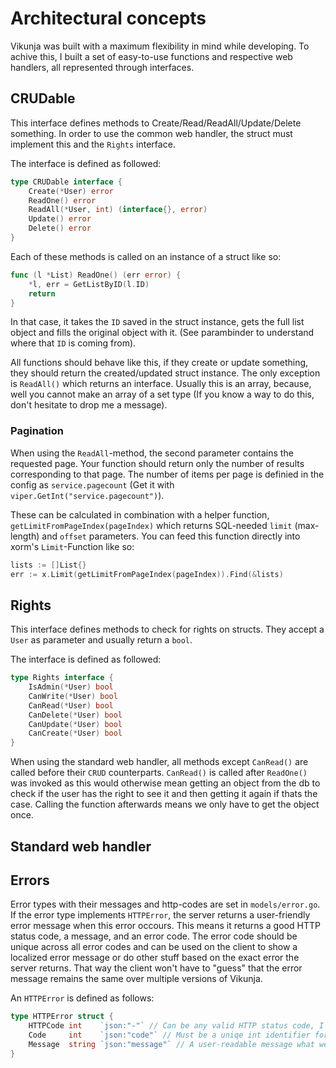 # Architectural concepts

Vikunja was built with a maximum flexibility in mind while developing. To achive this, I built a set of easy-to-use
functions and respective web handlers, all represented through interfaces.

## CRUDable

This interface defines methods to Create/Read/ReadAll/Update/Delete something. In order to use the common web
handler, the struct must implement this and the `Rights` interface.

The interface is defined as followed:

```go
type CRUDable interface {
	Create(*User) error
	ReadOne() error
	ReadAll(*User, int) (interface{}, error)
	Update() error
	Delete() error
}
```

Each of these methods is called on an instance of a struct like so:

```go
func (l *List) ReadOne() (err error) {
	*l, err = GetListByID(l.ID)
	return
}
```

In that case, it takes the `ID` saved in the struct instance, gets the full list object and fills the original object with it.
(See parambinder to understand where that `ID` is coming from).

All functions should behave like this, if they create or update something, they should return the created/updated struct
instance. The only exception is `ReadAll()` which returns an interface. Usually this is an array, because, well you cannot
make an array of a set type (If you know a way to do this, don't hesitate to drop me a message).

### Pagination

When using the `ReadAll`-method, the second parameter contains the requested page. Your function should return only the number of results
corresponding to that page. The number of items per page is definied in the config as `service.pagecount` (Get it with `viper.GetInt("service.pagecount")`).

These can be calculated in combination with a helper function, `getLimitFromPageIndex(pageIndex)` which returns
SQL-needed `limit` (max-length) and `offset` parameters. You can feed this function directly into xorm's `Limit`-Function like so:

```go
lists := []List{}
err := x.Limit(getLimitFromPageIndex(pageIndex)).Find(&lists)
```

## Rights

This interface defines methods to check for rights on structs. They accept a `User` as parameter and usually return a `bool`.

The interface is defined as followed:

```go
type Rights interface {
	IsAdmin(*User) bool
	CanWrite(*User) bool
	CanRead(*User) bool
	CanDelete(*User) bool
	CanUpdate(*User) bool
	CanCreate(*User) bool
}
```

When using the standard web handler, all methods except `CanRead()` are called before their `CRUD` counterparts. `CanRead()`
is called after `ReadOne()` was invoked as this would otherwise mean getting an object from the db to check if the user has the
right to see it and then getting it again if thats the case. Calling the function afterwards means we only have to get the
object once. 

## Standard web handler

## Errors

Error types with their messages and http-codes are set in `models/error.go`. If the error type implements `HTTPError`, the server returns a user-friendly error message when this error occours. This means it returns a good HTTP status code, a message, and an error code. The error code should be unique across all error codes and can be used on the client to show a localized error message or do other stuff based on the exact error the server returns. That way the client won't have to "guess" that the error message remains the same over multiple versions of Vikunja.

An `HTTPError` is defined as follows:

```go
type HTTPError struct {
	HTTPCode int    `json:"-"` // Can be any valid HTTP status code, I'd reccomend to use the constants of the http package.
	Code     int    `json:"code"` // Must be a uniqe int identifier for this specific error. I'd reccomend defining a constant for this.
	Message  string `json:"message"` // A user-readable message what went wrong.
}
```

